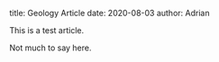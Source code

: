title: Geology Article
date: 2020-08-03
author: Adrian

This is a test article.

Not much to say here.